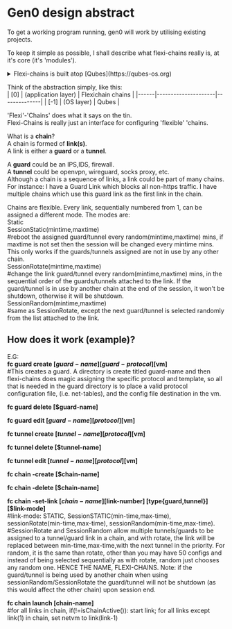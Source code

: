<h1>Gen0 design abstract</h1>  

To get a working program running, gen0 will work by utilising existing projects.  
 


To keep it simple as possible, I shall describe what flexi-chains really is, at it's core (it's 'modules').  
<details>
  <summary>Flexi-chains is built atop [Qubes](https://qubes-os.org)</summary> 
The modules however could be further abstracted and adapted in the future to use a different compartmentalisation system - Qubes was chosen as it is open-source, has a strong community and is the most advanced that I can publicly build upon.  
</details>

Think of the abstraction simply, like this:  
| [0]  | (application layer) | Flexichain chains |
|------|---------------------|--------------|
| [-1] | (OS layer)          | Qubes        |

'Flexi'-'Chains' does what it says on the tin.  
Flexi-Chains is really just an interface for configuring 'flexible' 'chains.  

What is a **chain**?    
A chain is formed of **link(s)**.  
A link is either a **guard** or a **tunnel**.  

A **guard** could be an IPS,IDS, firewall.             
A **tunnel** could be openvpn, wireguard, socks proxy, etc.  
Although a chain is a sequence of links, a link could be part of many chains.  
For instance: I have a Guard Link which blocks all non-https traffic. I have multiple chains which use this guard link as the first link in the chain.  

Chains are flexible. Every link, sequentially numbered from 1, can be assigned a different mode. The modes are:  
Static  
SessionStatic(mintime,maxtime)  
#reboot the assigned guard/tunnel every random(mintime,maxtime) mins, if maxtime is not set then the session will be changed every mintime mins. This only works if the guards/tunnels assigned are not in use by any other chain.  
SessionRotate(mintime,maxtime)  
#change the link guard/tunnel every random(mintime,maxtime) mins, in the sequential order of the guards/tunnels attached to the link. If the guard/tunnel is in use by another chain at the end of the session, it won't be shutdown, otherwise it will be shutdown.  
SessionRandom(mintime,maxtime)  
#same as SessionRotate, except the next guard/tunnel is selected randomly from the list attached to the link. 

<h2>How does it work (example)?</h2>  

E.G:  
**fc guard create [$guard-name] [guard-protocol] [$vm]**  
#This creates a guard. A directory is create titled guard-name and then flexi-chains does magic assigning the specific protocol and template, so all that is needed in the guard directory is to place a valid protocol configuration file, (i.e. net-tables), and the config file destination in the vm.  

**fc guard delete [$guard-name]**  

**fc guard edit [$guard-name] [protocol{}] [$vm]**

**fc tunnel create [$tunnel-name] [protocol{}] [$vm]**  

**fc tunnel delete [$tunnel-name]**  

**fc tunnel edit [$tunnel-name] [protocol{}] [$vm]**

**fc chain -create [$chain-name]**  

**fc chain -delete [$chain-name]**  

**fc chain -set-link [$chain-name] [$link-number] [type{guard,tunnel}] [$link-mode]**       
#link-mode: STATIC, SessionSTATIC(min-time,max-time), sessionRotate(min-time,max-time), sessionRandom(min-time,max-time).  
#SessionRotate and SessionRandom allow multiple tunnels/guards to be assigned to a tunnel/guard link in a chain, and with rotate, the link will be replaced between min-time,max-time,with the next tunnel in the priority. For random, it is the same than rotate, other than you may have 50 configs and instead of being selected sequentially as with rotate, random just chooses any random one. HENCE THE NAME, FLEXI-CHAINS. Note: if the guard/tunnel is being used by another chain when using sessionRandom/SessionRotate the guard/tunnel will not be shutdown (as this would affect the other chain) upon session end.




**fc chain launch [chain-name]**  
#for all links in chain, if(!=isChainActive()): start link; for all links except link(1) in chain, set netvm to link(link-1)
